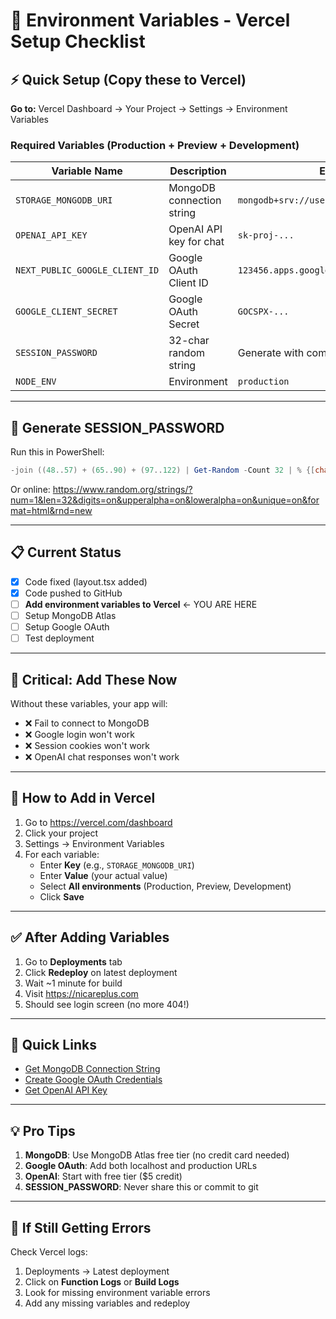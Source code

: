 # 🔐 Environment Variables - Vercel Setup Checklist

## ⚡ Quick Setup (Copy these to Vercel)

**Go to:** Vercel Dashboard → Your Project → Settings → Environment Variables

### Required Variables (Production + Preview + Development)

| Variable Name | Description | Example Value |
|--------------|-------------|---------------|
| `STORAGE_MONGODB_URI` | MongoDB connection string | `mongodb+srv://user:pass@cluster.mongodb.net/db` |
| `OPENAI_API_KEY` | OpenAI API key for chat | `sk-proj-...` |
| `NEXT_PUBLIC_GOOGLE_CLIENT_ID` | Google OAuth Client ID | `123456.apps.googleusercontent.com` |
| `GOOGLE_CLIENT_SECRET` | Google OAuth Secret | `GOCSPX-...` |
| `SESSION_PASSWORD` | 32-char random string | Generate with command below |
| `NODE_ENV` | Environment | `production` |

---

## 🔑 Generate SESSION_PASSWORD

Run this in PowerShell:
```powershell
-join ((48..57) + (65..90) + (97..122) | Get-Random -Count 32 | % {[char]$_})
```

Or online: https://www.random.org/strings/?num=1&len=32&digits=on&upperalpha=on&loweralpha=on&unique=on&format=html&rnd=new

---

## 📋 Current Status

- [x] Code fixed (layout.tsx added)
- [x] Code pushed to GitHub
- [ ] **Add environment variables to Vercel** ← YOU ARE HERE
- [ ] Setup MongoDB Atlas
- [ ] Setup Google OAuth
- [ ] Test deployment

---

## 🚨 Critical: Add These Now

Without these variables, your app will:
- ❌ Fail to connect to MongoDB
- ❌ Google login won't work
- ❌ Session cookies won't work
- ❌ OpenAI chat responses won't work

---

## 📱 How to Add in Vercel

1. Go to https://vercel.com/dashboard
2. Click your project
3. Settings → Environment Variables
4. For each variable:
   - Enter **Key** (e.g., `STORAGE_MONGODB_URI`)
   - Enter **Value** (your actual value)
   - Select **All environments** (Production, Preview, Development)
   - Click **Save**

---

## ✅ After Adding Variables

1. Go to **Deployments** tab
2. Click **Redeploy** on latest deployment
3. Wait ~1 minute for build
4. Visit https://nicareplus.com
5. Should see login screen (no more 404!)

---

## 🔗 Quick Links

- [Get MongoDB Connection String](https://www.mongodb.com/docs/guides/atlas/connection-string/)
- [Create Google OAuth Credentials](https://console.cloud.google.com/apis/credentials)
- [Get OpenAI API Key](https://platform.openai.com/api-keys)

---

## 💡 Pro Tips

1. **MongoDB**: Use MongoDB Atlas free tier (no credit card needed)
2. **Google OAuth**: Add both localhost and production URLs
3. **OpenAI**: Start with free tier ($5 credit)
4. **SESSION_PASSWORD**: Never share this or commit to git

---

## 🐛 If Still Getting Errors

Check Vercel logs:
1. Deployments → Latest deployment
2. Click on **Function Logs** or **Build Logs**
3. Look for missing environment variable errors
4. Add any missing variables and redeploy

